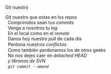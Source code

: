 Git nuestro  
<p><em>Git</em> nuestro que estas en los repos<br />  
Comprimidos sean tus <em>commits</em><br />  
Venga a nosotros tu <em>log</em><br />  
En el local como en el <em>remote</em><br />  
Danos hoy nuestro <em>pull</em> de cada día<br />  
Perdona nuestros <em>conﬂictos</em><br />  
Como también perdonamos los de otros geeks<br />  
No nos dejes caer en <em>detached HEAD<em><br />  
y líbranos de <em>SVN</em><br />  
<code>git commit --amend</code></p>
